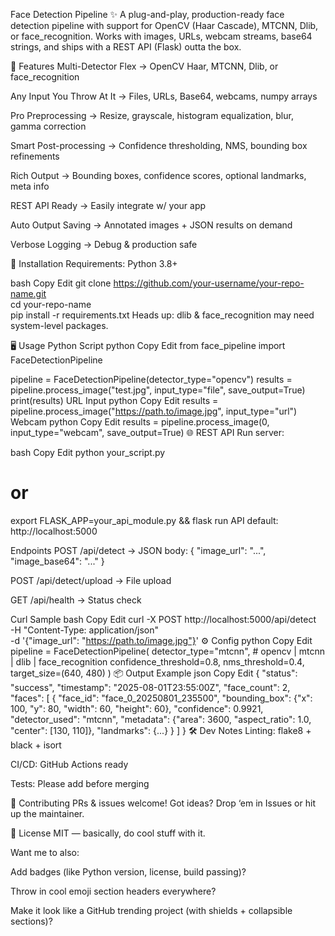 Face Detection Pipeline ✨
A plug-and-play, production-ready face detection pipeline with support for OpenCV (Haar Cascade), MTCNN, Dlib, or face_recognition.
Works with images, URLs, webcam streams, base64 strings, and ships with a REST API (Flask) outta the box.

🚀 Features
Multi-Detector Flex → OpenCV Haar, MTCNN, Dlib, or face_recognition

Any Input You Throw At It → Files, URLs, Base64, webcams, numpy arrays

Pro Preprocessing → Resize, grayscale, histogram equalization, blur, gamma correction

Smart Post-processing → Confidence thresholding, NMS, bounding box refinements

Rich Output → Bounding boxes, confidence scores, optional landmarks, meta info

REST API Ready → Easily integrate w/ your app

Auto Output Saving → Annotated images + JSON results on demand

Verbose Logging → Debug & production safe

🔧 Installation
Requirements: Python 3.8+

bash
Copy
Edit
git clone https://github.com/your-username/your-repo-name.git  
cd your-repo-name  
pip install -r requirements.txt
Heads up: dlib & face_recognition may need system-level packages.

🖥️ Usage
Python Script
python
Copy
Edit
from face_pipeline import FaceDetectionPipeline

pipeline = FaceDetectionPipeline(detector_type="opencv")
results = pipeline.process_image("test.jpg", input_type="file", save_output=True)
print(results)
URL Input
python
Copy
Edit
results = pipeline.process_image("https://path.to/image.jpg", input_type="url")
Webcam
python
Copy
Edit
results = pipeline.process_image(0, input_type="webcam", save_output=True)
🌐 REST API
Run server:

bash
Copy
Edit
python your_script.py  
# or
export FLASK_APP=your_api_module.py && flask run
API default: http://localhost:5000

Endpoints
POST /api/detect → JSON body: { "image_url": "...", "image_base64": "..." }

POST /api/detect/upload → File upload

GET /api/health → Status check

Curl Sample
bash
Copy
Edit
curl -X POST http://localhost:5000/api/detect \
  -H "Content-Type: application/json" \
  -d '{"image_url": "https://path.to/image.jpg"}'
⚙️ Config
python
Copy
Edit
pipeline = FaceDetectionPipeline(
    detector_type="mtcnn",  # opencv | mtcnn | dlib | face_recognition
    confidence_threshold=0.8,
    nms_threshold=0.4,
    target_size=(640, 480)
)
📦 Output Example
json
Copy
Edit
{
  "status": "success",
  "timestamp": "2025-08-01T23:55:00Z",
  "face_count": 2,
  "faces": [
    {
      "face_id": "face_0_20250801_235500",
      "bounding_box": {"x": 100, "y": 80, "width": 60, "height": 60},
      "confidence": 0.9921,
      "detector_used": "mtcnn",
      "metadata": {"area": 3600, "aspect_ratio": 1.0, "center": [130, 110]},
      "landmarks": {...}
    }
  ]
}
🛠 Dev Notes
Linting: flake8 + black + isort

CI/CD: GitHub Actions ready

Tests: Please add before merging

🤝 Contributing
PRs & issues welcome! Got ideas? Drop ‘em in Issues or hit up the maintainer.

📄 License
MIT — basically, do cool stuff with it.

Want me to also:

Add badges (like Python version, license, build passing)?

Throw in cool emoji section headers everywhere?

Make it look like a GitHub trending project (with shields + collapsible sections)?
